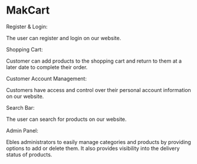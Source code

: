 # MakCart

Register & Login:  

   The user can register and login on our website.


Shopping Cart:

   Customer can add products to the shopping cart and return to them at a later date to complete their order.


Customer Account Management:

   Customers have access and control over their personal account information on our website. 


Search Bar:

   The user can search for products on our website.
   
   
Admin Panel:

   Ebles administrators to easily manage categories and products by providing options to add or delete them. It also provides visibility into the delivery status of products.
